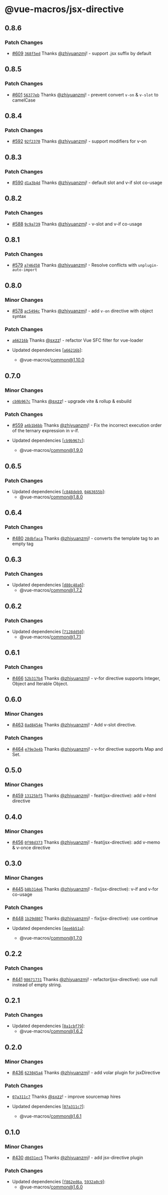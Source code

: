 # @vue-macros/jsx-directive

## 0.8.6

### Patch Changes

- [#609](https://github.com/vue-macros/vue-macros/pull/609) [`368f5ed`](https://github.com/vue-macros/vue-macros/commit/368f5ed239585d19479364f1f7806206a70bbc9e) Thanks [@zhiyuanzmj](https://github.com/zhiyuanzmj)! - support .jsx suffix by default

## 0.8.5

### Patch Changes

- [#601](https://github.com/vue-macros/vue-macros/pull/601) [`56377eb`](https://github.com/vue-macros/vue-macros/commit/56377eb938b180e9954f5968e74ba4ca17657363) Thanks [@zhiyuanzmj](https://github.com/zhiyuanzmj)! - prevent convert `v-on` & `v-slot` to camelCase

## 0.8.4

### Patch Changes

- [#592](https://github.com/vue-macros/vue-macros/pull/592) [`92f2370`](https://github.com/vue-macros/vue-macros/commit/92f2370624dec6f93a83fe8b0c089dddf8049aec) Thanks [@zhiyuanzmj](https://github.com/zhiyuanzmj)! - support modifiers for v-on

## 0.8.3

### Patch Changes

- [#590](https://github.com/vue-macros/vue-macros/pull/590) [`d1a3b4d`](https://github.com/vue-macros/vue-macros/commit/d1a3b4d47ca29aefc459ce0d007692a98c9c46e5) Thanks [@zhiyuanzmj](https://github.com/zhiyuanzmj)! - default slot and v-if slot co-usage

## 0.8.2

### Patch Changes

- [#588](https://github.com/vue-macros/vue-macros/pull/588) [`9c9a739`](https://github.com/vue-macros/vue-macros/commit/9c9a739a9067ceea68ef0e61c0d29278f6cbd0d4) Thanks [@zhiyuanzmj](https://github.com/zhiyuanzmj)! - v-slot and v-if co-usage

## 0.8.1

### Patch Changes

- [#579](https://github.com/vue-macros/vue-macros/pull/579) [`a746d58`](https://github.com/vue-macros/vue-macros/commit/a746d586796e90eb18b0f02f67f79332e437a1c7) Thanks [@zhiyuanzmj](https://github.com/zhiyuanzmj)! - Resolve conflicts with `unplugin-auto-import`

## 0.8.0

### Minor Changes

- [#578](https://github.com/vue-macros/vue-macros/pull/578) [`ac5494c`](https://github.com/vue-macros/vue-macros/commit/ac5494c1c0d9cfecb897d3063a5e398c14c7f2fa) Thanks [@zhiyuanzmj](https://github.com/zhiyuanzmj)! - add `v-on` directive with object syntax

### Patch Changes

- [`a66216b`](https://github.com/vue-macros/vue-macros/commit/a66216be18db59944a32102f449c84be677c374d) Thanks [@sxzz](https://github.com/sxzz)! - refactor Vue SFC filter for vue-loader

- Updated dependencies [[`a66216b`](https://github.com/vue-macros/vue-macros/commit/a66216be18db59944a32102f449c84be677c374d)]:
  - @vue-macros/common@1.10.0

## 0.7.0

### Minor Changes

- [`cb9b967c`](https://github.com/vue-macros/vue-macros/commit/cb9b967ca141ca10693a1933e2a68f51525460e7) Thanks [@sxzz](https://github.com/sxzz)! - upgrade vite & rollup & esbuild

### Patch Changes

- [#559](https://github.com/vue-macros/vue-macros/pull/559) [`a4b1b6bb`](https://github.com/vue-macros/vue-macros/commit/a4b1b6bb986245d6d500b8a30cf0a0aefc96bf69) Thanks [@zhiyuanzmj](https://github.com/zhiyuanzmj)! - Fix the incorrect execution order of the ternary expression in v-if.

- Updated dependencies [[`cb9b967c`](https://github.com/vue-macros/vue-macros/commit/cb9b967ca141ca10693a1933e2a68f51525460e7)]:
  - @vue-macros/common@1.9.0

## 0.6.5

### Patch Changes

- Updated dependencies [[`c848deb9`](https://github.com/vue-macros/vue-macros/commit/c848deb9b4d4e5c015562c34813ac7aa181fee00), [`0463655b`](https://github.com/vue-macros/vue-macros/commit/0463655bd1a8dddaf128b60ea592130cb16d6da7)]:
  - @vue-macros/common@1.8.0

## 0.6.4

### Patch Changes

- [#480](https://github.com/vue-macros/vue-macros/pull/480) [`28dbfaca`](https://github.com/vue-macros/vue-macros/commit/28dbfaca7b420e0a51048887d9e6564456b6c5bf) Thanks [@zhiyuanzmj](https://github.com/zhiyuanzmj)! - converts the template tag to an empty tag

## 0.6.3

### Patch Changes

- Updated dependencies [[`d80c48a6`](https://github.com/vue-macros/vue-macros/commit/d80c48a6305efcc68860183acda259ba653a7e84)]:
  - @vue-macros/common@1.7.2

## 0.6.2

### Patch Changes

- Updated dependencies [[`7128dd50`](https://github.com/vue-macros/vue-macros/commit/7128dd50e301fa371a2ee7ff6fde31544fd0cca5)]:
  - @vue-macros/common@1.7.1

## 0.6.1

### Patch Changes

- [#466](https://github.com/vue-macros/vue-macros/pull/466) [`52b317b4`](https://github.com/vue-macros/vue-macros/commit/52b317b42816b01f4b55e568ce9acdd77b8e096f) Thanks [@zhiyuanzmj](https://github.com/zhiyuanzmj)! - v-for directive supports Integer, Object and Iterable Object.

## 0.6.0

### Minor Changes

- [#463](https://github.com/vue-macros/vue-macros/pull/463) [`8ad8454e`](https://github.com/vue-macros/vue-macros/commit/8ad8454e89cb7e7b66fa0e2660d62cd3fac147bb) Thanks [@zhiyuanzmj](https://github.com/zhiyuanzmj)! - Add v-slot directive.

### Patch Changes

- [#464](https://github.com/vue-macros/vue-macros/pull/464) [`e79e3e4b`](https://github.com/vue-macros/vue-macros/commit/e79e3e4b1cf5ab21128dd1478419bc001ca27d41) Thanks [@zhiyuanzmj](https://github.com/zhiyuanzmj)! - v-for directive supports Map and Set.

## 0.5.0

### Minor Changes

- [#459](https://github.com/vue-macros/vue-macros/pull/459) [`13125bf5`](https://github.com/vue-macros/vue-macros/commit/13125bf5c53407a7dd03e136882f65a582d5bbe3) Thanks [@zhiyuanzmj](https://github.com/zhiyuanzmj)! - feat(jsx-directive): add v-html directive

## 0.4.0

### Minor Changes

- [#456](https://github.com/vue-macros/vue-macros/pull/456) [`0f98d373`](https://github.com/vue-macros/vue-macros/commit/0f98d373baa4ee53018d283620c28ca9f3940f4a) Thanks [@zhiyuanzmj](https://github.com/zhiyuanzmj)! - feat(jsx-directive): add v-memo & v-once directive

## 0.3.0

### Minor Changes

- [#445](https://github.com/vue-macros/vue-macros/pull/445) [`b8b314e6`](https://github.com/vue-macros/vue-macros/commit/b8b314e6303a0c3d17ede82bf545bc2725a90588) Thanks [@zhiyuanzmj](https://github.com/zhiyuanzmj)! - fix(jsx-directive): v-if and v-for co-usage

### Patch Changes

- [#448](https://github.com/vue-macros/vue-macros/pull/448) [`1b29d807`](https://github.com/vue-macros/vue-macros/commit/1b29d807c2f1c39d2804e9145464e7bdbc555db7) Thanks [@zhiyuanzmj](https://github.com/zhiyuanzmj)! - fix(jsx-directive): use continue

- Updated dependencies [[`4ee6b51a`](https://github.com/vue-macros/vue-macros/commit/4ee6b51aeeeb5087683b704d0cc19c7c8014d27c)]:
  - @vue-macros/common@1.7.0

## 0.2.2

### Patch Changes

- [#441](https://github.com/vue-macros/vue-macros/pull/441) [`98671731`](https://github.com/vue-macros/vue-macros/commit/98671731a422750ba874c9bdf19317ca0aff8b95) Thanks [@zhiyuanzmj](https://github.com/zhiyuanzmj)! - refactor(jsx-directive): use null instead of empty string.

## 0.2.1

### Patch Changes

- Updated dependencies [[`0a1cbf79`](https://github.com/vue-macros/vue-macros/commit/0a1cbf796f00e774ba48ff019fec0e008e311faa)]:
  - @vue-macros/common@1.6.2

## 0.2.0

### Minor Changes

- [#436](https://github.com/vue-macros/vue-macros/pull/436) [`623045a4`](https://github.com/vue-macros/vue-macros/commit/623045a4c977273939f3109844112f4d95e4e835) Thanks [@zhiyuanzmj](https://github.com/zhiyuanzmj)! - add volar plugin for jsxDirective

### Patch Changes

- [`07a311c7`](https://github.com/vue-macros/vue-macros/commit/07a311c7c21894cea6c7cfdff703cd044a4445a2) Thanks [@sxzz](https://github.com/sxzz)! - improve sourcemap hires

- Updated dependencies [[`07a311c7`](https://github.com/vue-macros/vue-macros/commit/07a311c7c21894cea6c7cfdff703cd044a4445a2)]:
  - @vue-macros/common@1.6.1

## 0.1.0

### Minor Changes

- [#430](https://github.com/vue-macros/vue-macros/pull/430) [`d0d31ec5`](https://github.com/vue-macros/vue-macros/commit/d0d31ec57014abd21183fd388e053c581dceaa90) Thanks [@zhiyuanzmj](https://github.com/zhiyuanzmj)! - add jsx-directive plugin

### Patch Changes

- Updated dependencies [[`f862ed6a`](https://github.com/vue-macros/vue-macros/commit/f862ed6a1a291cb51be98e8bcd541850d6f19741), [`5932a0c9`](https://github.com/vue-macros/vue-macros/commit/5932a0c9cfb6759a2fc4517e7115852cfe147ebb)]:
  - @vue-macros/common@1.6.0
